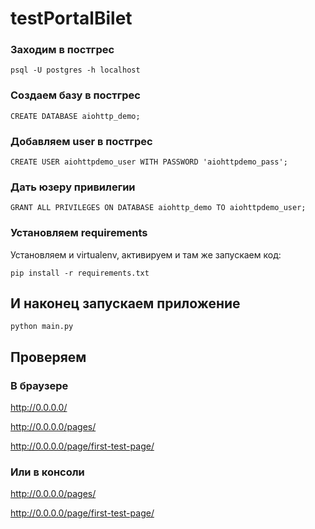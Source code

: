 # testPortalBilet

### Заходим в постгрес
```psql -U postgres -h localhost```
### Создаем базу в постгрес
```CREATE DATABASE aiohttp_demo;```
### Добавляем user в постгрес
```CREATE USER aiohttpdemo_user WITH PASSWORD 'aiohttpdemo_pass';```
### Дать юзеру привилегии
```GRANT ALL PRIVILEGES ON DATABASE aiohttp_demo TO aiohttpdemo_user;```

### Установляем requirements
Установляем и virtualenv, активируем и там же запускаем код:

```pip install -r requirements.txt```

## И наконец запускаем приложение
```python main.py```

## Проверяем
### В браузере 
http://0.0.0.0/

http://0.0.0.0/pages/

http://0.0.0.0/page/first-test-page/

### Или в консоли
http://0.0.0.0/pages/

http://0.0.0.0/page/first-test-page/